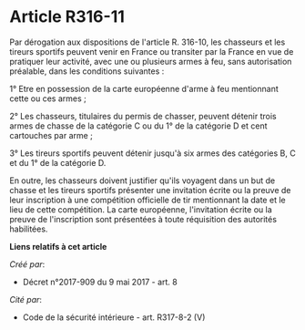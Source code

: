 # Article R316-11

Par dérogation aux dispositions de l'article R. 316-10, les chasseurs et les tireurs sportifs peuvent venir en France ou
transiter par la France en vue de pratiquer leur activité, avec une ou plusieurs armes à feu, sans autorisation préalable,
dans les conditions suivantes :

1° Etre en possession de la carte européenne d'arme à feu mentionnant cette ou ces armes ;

2° Les chasseurs, titulaires du permis de chasser, peuvent détenir trois armes de chasse de la catégorie C ou du 1° de la
catégorie D et cent cartouches par arme ;

3° Les tireurs sportifs peuvent détenir jusqu'à six armes des catégories B, C et du 1° de la catégorie D.

En outre, les chasseurs doivent justifier qu'ils voyagent dans un but de chasse et les tireurs sportifs présenter une
invitation écrite ou la preuve de leur inscription à une compétition officielle de tir mentionnant la date et le lieu de
cette compétition. La carte européenne, l'invitation écrite ou la preuve de l'inscription sont présentées à toute réquisition
des autorités habilitées.

**Liens relatifs à cet article**

_Créé par_:

  - Décret n°2017-909 du 9 mai 2017 - art. 8

_Cité par_:

  - Code de la sécurité intérieure - art. R317-8-2 (V)
